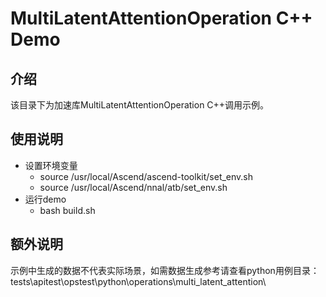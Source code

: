 # MultiLatentAttentionOperation C++ Demo
## 介绍
该目录下为加速库MultiLatentAttentionOperation C++调用示例。
## 使用说明
- 设置环境变量
    - source /usr/local/Ascend/ascend-toolkit/set_env.sh
    - source /usr/local/Ascend/nnal/atb/set_env.sh
- 运行demo
    - bash build.sh
## 额外说明
示例中生成的数据不代表实际场景，如需数据生成参考请查看python用例目录：
tests\apitest\opstest\python\operations\multi_latent_attention\
